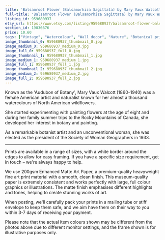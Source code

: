 ```yaml
---
title: 'Balsamroot Flower (Balsamorhiza Sagittata) by Mary Vaux Walcott '
full-title: 'Balsamroot Flower (Balsamorhiza Sagittata) by Mary Vaux Walcott | Vintage botanical watercolour illustration | Home decor | Giclée print'
listing_id: 959680937
etsy_url: https://www.etsy.com/listing/959680937/balsamroot-flower-balsamorhiza-sagittata?utm_source=site&utm_medium=api&utm_campaign=api
section_id: 19036676
price: 10.60
tags: ["Vintage", "Watercolour", "Wall decor", "Nature", "Botanical print", "Plant lovers gift", "Plant illustration", "Cottage decor", "Flower art print", "Cottage", "Mary Vaux Walcott", "Botany poster", "Balsamroot flower"]
image_thumbnail_0: 959680937_thumbnail_0.jpg
image_medium_0: 959680937_medium_0.jpg
image_full_0: 959680937_full_0.jpg
image_thumbnail_1: 959680937_thumbnail_1.jpg
image_medium_1: 959680937_medium_1.jpg
image_full_1: 959680937_full_1.jpg
image_thumbnail_2: 959680937_thumbnail_2.jpg
image_medium_2: 959680937_medium_2.jpg
image_full_2: 959680937_full_2.jpg
---
```

Known as the &#39;Audubon of Botany&#39;, Mary Vaux Walcott (1860–1940) was a female American artist and naturalist known for her almost a thousand watercolours of North American wildflowers. 

She started experimenting with painting flowers at the age of eight and during her family summer trips to the Rocky Mountains of Canada, she developed her interest in botany and painting.

As a remarkable botanist artist and an unconventional woman, she was elected as the president of the Society of Woman Geographers in 1933.

----

Prints are available in a range of sizes, with a white border around the edges to allow for easy framing. If you have a specific size requirement, get in touch – we&#39;re always happy to help.

We use 200gsm Enhanced Matte Art Paper, a premium-quality heavyweight fine art print material with a smooth, clean finish. This museum-quality paper is extremely consistent and works perfectly with large, full colour graphics or illustrations. The matte finish emphasises different highlights and tones, helping to create stunning works of art.

When posting, we&#39;ll carefully pack your prints in a mailing tube or stiff envelope to keep them safe, and we aim have them on their way to you within 3-7 days of receiving your payment.

Please note that the actual item colours shown may be different from the photos above due to different monitor settings, and the frame shown is for illustrative purposes only.
